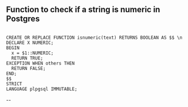 ## Function to check if a string is numeric in Postgres

<p><code>
CREATE OR REPLACE FUNCTION isnumeric(text) RETURNS BOOLEAN AS $$ \n
DECLARE X NUMERIC;
BEGIN
  x = $1::NUMERIC;
  RETURN TRUE;
EXCEPTION WHEN others THEN
  RETURN FALSE;
END;
$$
STRICT
LANGUAGE plpgsql IMMUTABLE;
</code></p>

--
